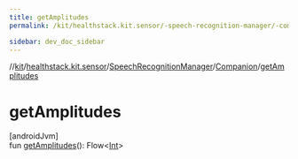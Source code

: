 ```yaml
---
title: getAmplitudes
permalink: /kit/healthstack.kit.sensor/-speech-recognition-manager/-companion/get-amplitudes.html

sidebar: dev_doc_sidebar
---
```

//[kit](../../../../kit.html)/[healthstack.kit.sensor](../../index.html)/[SpeechRecognitionManager](../index.html)/[Companion](index.html)/[getAmplitudes](get-amplitudes.html)



# getAmplitudes



[androidJvm]\
fun [getAmplitudes](get-amplitudes.html)(): Flow&lt;[Int](https://kotlinlang.org/api/latest/jvm/stdlib/kotlin/-int/index.html)&gt;




